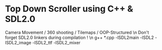 # Top Down Scroller using C++ & SDL2.0
Camera Movement / 360 shooting / Tilemaps / OOP-Structured \n
Don't forget SDL2.0 linkers during compilation ! \n
g++ *.cpp -lSDL2main -lSDL2 -lSDL2_image -lSDL2_ttf -lSDL2_mixer
